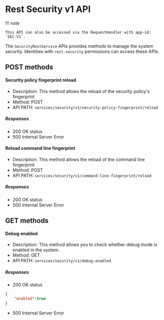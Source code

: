 # Rest Security v1 API
!!! note

    This API can also be accessed via the RequestHandler with app-id: `SEC-V1`.


The `SecurityRestService` APIs provides methods to manage the system security.
Identities with `rest.security` permissions can access these APIs.

## POST methods

#### Security policy fingerprint reload

- Description: This method allows the reload of the security policy's fingerprint
- Method: POST
- API PATH: `services/security/v1/security-policy-fingerprint/reload`

##### Responses

- 200 OK status
- 500 Internal Server Error

#### Reload command line fingerprint

- Description: This method allows the reload of the command line fingerprint
- Method: POST
- API PATH: `services/security/v1/command-line-fingerprint/reload`

##### Responses

- 200 OK status
- 500 Internal Server Error

## GET methods

#### Debug enabled

- Description: This method allows you to check whether debug mode is enabled in the system.
- Method: GET
- API PATH: `services/security/v1/debug-enabled`

##### Responses

- 200 OK status
```JSON
{
    "enabled":true
}
```
- 500 Internal Server Error
